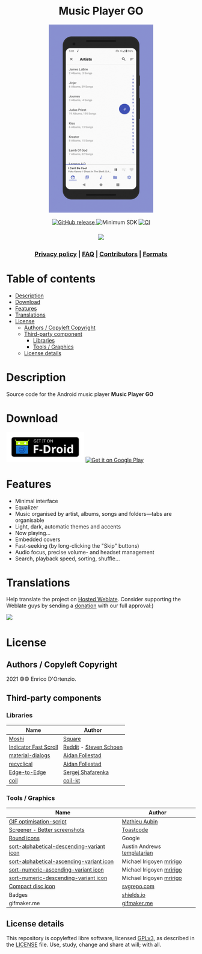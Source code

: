 <h1 align="center">Music Player GO</h1>

<p align="center">
<img height="500" src="art2.gif">
</p>

<p align="center">
  <!-- Latest Release -->
    <a href="https://github.com/enricocid/Music-Player-GO/releases">
      <img alt="GitHub release"
      src="https://img.shields.io/static/v1?label=Tag&message=v4.4.0&color=58F5D1">
    </a>
   <!-- Minimum SDK -->
    <img alt="Minimum SDK" src="https://img.shields.io/static/v1?label=API&message=21&color=32B5ED">
     <!-- Android CI integration -->
    <a href="https://github.com/enricocid/Music-Player-GO/actions">
    <img alt="CI" src="https://github.com/enricocid/Music-Player-GO/workflows/Android%20CI/badge.svg">
    </a>
</p>

  <h3 align="center">
  <a href="https://hosted.weblate.org/engage/music-player-go/">
    <img src="https://hosted.weblate.org/widgets/music-player-go/-/287x66-white.png" />
  </a>
  </h3>

  <h3 align="center">
  <a href="PRIVACY.md">Privacy policy</a> |
  <a href="FAQ.md">FAQ</a> |
  <a href="CONTRIBUTORS.md">Contributors</a> |
  <a href="FORMATS.md">Formats</a>
  </h3>

  </h3>


# Table of contents

- [Description](#description)
- [Download](#download)
- [Features](#features)
- [Translations](#translations)
- [License](#license)
  - [Authors / Copyleft Copyright](#authors--copyleft-copyright)
  - [Third-party component](#third-party-components)
    - [Libraries](#libraries)
    - [Tools / Graphics](#tools--graphics)
  - [License details](#license-details)


# Description

Source code for the Android music player **Music Player GO**


# Download

[<img src="https://raw.githubusercontent.com/enricocid/fdroid-custom-badges/main/badge_get-it-on.png"
    alt="Get it on F-Droid"
    height="80">](https://f-droid.org/packages/com.iven.musicplayergo/)
[<img src="https://play.google.com/intl/en_us/badges/static/images/badges/en_badge_web_generic.png"
    alt="Get it on Google Play"
    height="80">](https://play.google.com/store/apps/details?id=com.iven.musicplayergo)
  
# Features

- Minimal interface
- Equalizer
- Music organised by artist, albums, songs and folders—tabs are organisable
- Light, dark, automatic themes and accents
- Now playing…
- Embedded covers
- Fast-seeking (by long-clicking the "Skip" buttons)
- Audio focus, precise volume- and headset management
- Search, playback speed, sorting, shuffle…
 

# Translations

Help translate the project on [Hosted Weblate](https://hosted.weblate.org/engage/music-player-go/).
Consider supporting the Weblate guys by sending a [donation](https://weblate.org/donate/new/) with our full approval:)

<a href="https://hosted.weblate.org/engage/music-player-go/">
  <img src="https://hosted.weblate.org/widgets/music-player-go/-/88x31-white.png" />
</a>


# License

## Authors / Copyleft Copyright

2021 🄯© Enrico D'Ortenzio.


## Third-party components

### Libraries

| Name                                                        | Author                  |
| ----------------------------------------------------------- | ------------------------- |
| [Moshi](https://github.com/square/moshi)                  | [Square](https://square.github.io/)                       |
| [Indicator Fast Scroll](https://github.com/reddit/IndicatorFastScroll)                  | [Reddit](https://github.com/reddit) - [Steven Schoen](https://github.com/DSteve595)                      |
| [material-dialogs](https://github.com/afollestad/material-dialogs)                  | [Aidan Follestad](https://github.com/afollestad)                       |
| [recyclical](https://github.com/afollestad/recyclical)                  | [Aidan Follestad](https://github.com/afollestad)                       |
| [Edge-to-Edge](https://github.com/beworker/edge-to-edge)                  | [Sergej Shafarenka](https://github.com/beworker)                       |
| [coil](https://github.com/coil-kt/coil)                  | [coil-kt](https://github.com/coil-kt)                       |

### Tools / Graphics

| Name                                                        | Author                  |
| ----------------------------------------------------------- | ------------------------- |
| [GIF optimisation-script](https://github.com/mathieu-aubin/tempgif)                  | [Mathieu Aubin](https://github.com/mathieu-aubin)                       |
| [Screener - Better screenshots](https://play.google.com/store/apps/details?id=de.toastcode.screener) | [Toastcode](https://toastco.de/)                       |
| [Round icons](https://material.io/tools/icons/?style=round) | Google                       |
| [sort-alphabetical-descending-variant icon](https://materialdesignicons.com/icon/sort-alphabetical-descending-variant) | Austin Andrews [templatarian](https://twitter.com/templarian)                       |
| [sort-alphabetical-ascending-variant icon](https://materialdesignicons.com/icon/sort-alphabetical-ascending-variant) | Michael Irigoyen [mririgo](https://twitter.com/mririgo)                       |
| [sort-numeric-ascending-variant icon](https://materialdesignicons.com/icon/sort-numeric-ascending-variant) | Michael Irigoyen [mririgo](https://twitter.com/mririgo)                       |
| [sort-numeric-descending-variant icon](https://materialdesignicons.com/icon/sort-numeric-descending-variant) | Michael Irigoyen [mririgo](https://twitter.com/mririgo) 
| [Compact disc icon](https://www.svgrepo.com/svg/181020/compact-disc-music) | [svgrepo.com](https://www.svgrepo.com)                       |
| Badges | [shields.io](https://shields.io/) 
| gifmaker.me | [gifmaker.me](https://gifmaker.me/)


## License details

This repository is copylefted libre software, licensed [GPLv3](https://www.gnu.org/licenses/#GPL), as described in the [LICENSE](LICENSE.md) file.
Use, study, change and share at will; with all.
